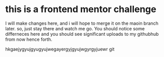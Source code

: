 # this is a frontend mentor challenge

I will make changes here, and i will hope to merge it on the maoin branch later.
so, just stay there and watch me go. You should notice some differneces here and you should see significant uploads to my githubhub from now hence forth.

hkgaejygyujgyugyujwegayergyjgyujwgyrgyjuewr
git
